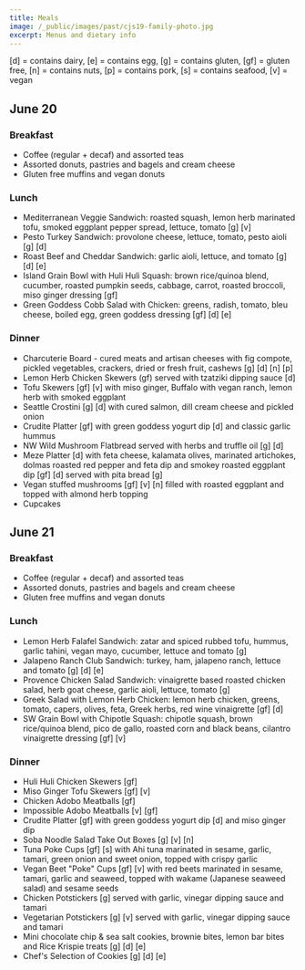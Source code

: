 ```yaml
---
title: Meals
image: /_public/images/past/cjs19-family-photo.jpg
excerpt: Menus and dietary info
---
```

[d] = contains dairy, [e] = contains egg, [g] = contains gluten, [gf] = gluten free, [n] = contains nuts, [p] = contains pork, [s] = contains seafood, [v] = vegan

## June 20

### Breakfast

* Coffee (regular + decaf) and assorted teas
* Assorted donuts, pastries and bagels and cream cheese
* Gluten free muffins and vegan donuts

### Lunch

* Mediterranean Veggie Sandwich: roasted squash, lemon herb marinated tofu, smoked eggplant pepper spread, lettuce, tomato [g] [v]
* Pesto Turkey Sandwich: provolone cheese, lettuce, tomato, pesto aioli [g] [d] 
* Roast Beef and Cheddar Sandwich: garlic aioli, lettuce, and tomato [g] [d] [e] 
* Island Grain Bowl with Huli Huli Squash: brown rice/quinoa blend, cucumber, roasted pumpkin seeds, cabbage, carrot, roasted broccoli, miso ginger dressing [gf] 
* Green Goddess Cobb Salad with Chicken: greens, radish, tomato, bleu cheese, boiled egg, green goddess dressing [gf] [d] [e] 


### Dinner

* Charcuterie Board - cured meats and artisan cheeses with fig compote, pickled vegetables, crackers, dried or fresh fruit, cashews [g] [d] [n] [p]
* Lemon Herb Chicken Skewers (gf) served with tzatziki dipping sauce [d] 
* Tofu Skewers [gf] [v] with miso ginger, Buffalo with vegan ranch, lemon herb with smoked eggplant
* Seattle Crostini [g] [d] with cured salmon, dill cream cheese and pickled onion
* Crudite Platter [gf]  with green goddess yogurt dip [d] and classic garlic hummus 
* NW Wild Mushroom Flatbread served with herbs and truffle oil [g] [d] 
* Meze Platter [d] with feta cheese, kalamata olives, marinated artichokes, dolmas roasted red pepper and feta dip and smokey roasted eggplant dip [gf] [d] served with pita bread [g]
* Vegan stuffed mushrooms [gf] [v] [n] filled with roasted eggplant and topped with almond herb topping
* Cupcakes

## June 21

### Breakfast

* Coffee (regular + decaf) and assorted teas
* Assorted donuts, pastries and bagels and cream cheese
* Gluten free muffins and vegan donuts

### Lunch
* Lemon Herb Falafel Sandwich: zatar and spiced rubbed tofu, hummus, garlic tahini, vegan mayo, cucumber, lettuce and tomato [g]
* Jalapeno Ranch Club Sandwich: turkey, ham, jalapeno ranch, lettuce and tomato [g] [d] [e] 
* Provence Chicken Salad Sandwich: vinaigrette based roasted chicken salad, herb goat cheese, garlic aioli, lettuce, tomato [g]
* Greek Salad with Lemon Herb Chicken: lemon herb chicken, greens, tomato, capers, olives, feta, Greek herbs, red wine vinaigrette [gf] [d]
* SW Grain Bowl with Chipotle Squash: chipotle squash, brown rice/quinoa blend, pico de gallo, roasted corn and black beans, cilantro vinaigrette dressing [gf] [v]

### Dinner

* Huli Huli Chicken Skewers [gf]
* Miso Ginger Tofu Skewers [gf] [v]
* Chicken Adobo Meatballs [gf]
* Impossible Adobo Meatballs [v] [gf] 
* Crudite Platter [gf] with green goddess yogurt dip [d] and miso ginger dip 
* Soba Noodle Salad Take Out Boxes [g] [v] [n]
* Tuna Poke Cups [gf] [s] with Ahi tuna marinated in sesame, garlic, tamari, green onion and sweet onion, topped with crispy garlic 
* Vegan Beet "Poke" Cups [gf] [v] with red beets marinated in sesame, tamari, garlic and seaweed, topped with wakame (Japanese seaweed salad) and sesame seeds 
* Chicken Potstickers [g] served with garlic, vinegar dipping sauce and tamari 
* Vegetarian Potstickers [g] [v] served with garlic, vinegar dipping sauce and tamari 
* Mini chocolate chip & sea salt cookies, brownie bites, lemon bar bites and Rice Krispie treats [g] [d] [e]
* Chef's Selection of Cookies [g] [d] [e]
